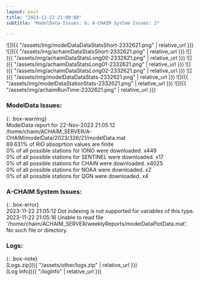 ```yaml
---
layout: post
title: "2023-11-22 21:00:00"
subtitle: "ModelData Issues: 6; A-CHAIM System Issues: 2"

---
```


![]({{ "/assets/img/modelDataDataStatsShort-2332621.png" | relative_url }})
![]({{ "/assets/img/achaimDataStatsShort-2332621.png" | relative_url }})
![]({{ "/assets/img/achaimDataStatsLong00-2332621.png" | relative_url }})
![]({{ "/assets/img/achaimDataStatsLong01-2332621.png" | relative_url }})
![]({{ "/assets/img/achaimDataStatsLong02-2332621.png" | relative_url }})
![]({{ "/assets/img/modelDataDataStats-2332621.png" | relative_url }})
![]({{ "/assets/img/modelDataStationStats-2332621.png" | relative_url }})
![]({{ "/assets/img/achaimRunTime-2332621.png" | relative_url }})


### ModelData Issues:  
  
{: .box-warning}  
 ModelData report for 22-Nov-2023 21:05:12   
 /home/chaim/ACHAIM_SERVER/A-CHAIM/modelData/2023/326/21/modelData.mat   
 69.631% of RIO absoprtion values are finite   
 0% of all possible stations for IONO were downloaded. x449   
 0% of all possible stations for SENTINEL were downloaded. x17   
 0% of all possible stations for CHAIN were downloaded. x4025   
 0% of all possible stations for NOAA were downloaded. x2   
 0% of all possible stations for QGN were downloaded. x4   
  
### A-CHAIM System Issues:  
  
{: .box-error}  
2023-11-22 21:05:12 Dot indexing is not supported for variables of this type.  
2023-11-22 21:05:16 Unable to read file '/home/chaim/ACHAIM_SERVER/weeklyReports/modelDataPlotData.mat'. No such file or directory.  

### Logs:  
  
{: .box-note}  
[Logs.zip]({{ "/assets/other/logs.zip" | relative_url }})  
[Log Info]({{ "/logInfo" | relative_url }})  
